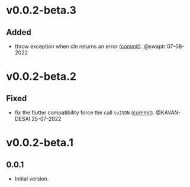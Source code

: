 # v0.0.2-beta.3

## Added
- throw exception when cln returns an error ([commit](https://github.com/dart-lightning/lndart.cln/commit/8d2aaf81a969ef0058af4178864219cbc05c796d)). @swaptr 07-08-2022


# v0.0.2-beta.2

## Fixed
- fix the flutter compatibility force the call `toJSON` ([commit](https://github.com/dart-lightning/lndart.cln/commit/b568b0ecb0258298b1e04b1b3237986fd4b2866c)). @KAVAN-DESAI 25-07-2022


# v0.0.2-beta.1


## 0.0.1

- Initial version.
